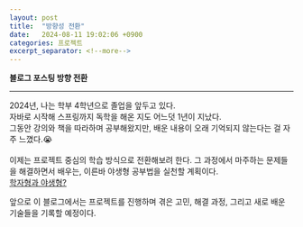 ```yaml
---
layout: post
title:  "방향성 전환"
date:   2024-08-11 19:02:06 +0900
categories: 프로젝트
excerpt_separator: <!--more-->
---
```

<b>블로그 포스팅 방향 전환</b>
<!--more-->

---
2024년, 나는 학부 4학년으로 졸업을 앞두고 있다.<br>
자바로 시작해 스프링까지 독학을 해온 지도 어느덧 1년이 지났다.<br>
그동안 강의와 책을 따라하며 공부해왔지만, 배운 내용이 오래 기억되지 않는다는 걸 자주 느꼈다.😭<br>
<br>
이제는 프로젝트 중심의 학습 방식으로 전환해보려 한다. 그 과정에서 마주하는 문제들을 해결하면서 배우는, 이른바 야생형 공부법을 실천할 계획이다.<br>
[학자형과 야생형?](https://www.inflearn.com/community/questions/28891/%EA%B3%B5%EB%B6%80%EB%B0%A9%EB%B2%95%EC%97%90-%EB%8C%80%ED%95%B4-%EC%A7%88%EB%AC%B8%EB%93%9C%EB%A6%BD%EB%8B%88%EB%8B%A4)

앞으로 이 블로그에서는 프로젝트를 진행하며 겪은 고민, 해결 과정, 그리고 새로 배운 기술들을 기록할 예정이다.